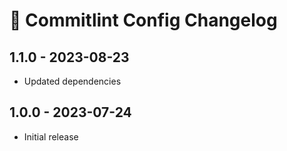 # 💬 Commitlint Config Changelog

## 1.1.0 - 2023-08-23

* Updated dependencies

## 1.0.0 - 2023-07-24

* Initial release
